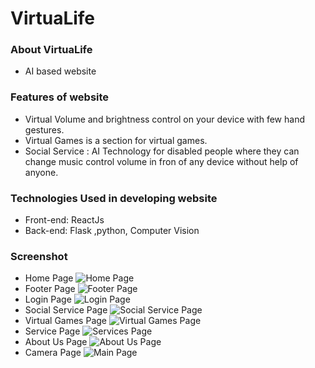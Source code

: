 ﻿# VirtuaLife
 
### About VirtuaLife 
* AI based website
 
 ### Features of website
 
 * Virtual Volume and brightness control on your device with few hand gestures.
 * Virtual Games is a section for virtual games.
 * Social Service : AI Technology for disabled people where they can change music control volume in fron of any device without help of anyone.
 
### Technologies Used in developing website
* Front-end: ReactJs
* Back-end: Flask ,python, Computer Vision
 
### Screenshot

* Home Page
![Home Page](https://user-images.githubusercontent.com/96060948/233778536-8b6cbeac-b3be-458b-868f-47c05c4124ac.png)
* Footer Page
![Footer Page](https://user-images.githubusercontent.com/96060948/233778562-1a29965d-0ff8-4117-840a-141b5c909d75.png)
* Login Page
![Login Page](https://user-images.githubusercontent.com/96060948/233778584-f215f2dd-8df7-4bee-9986-3ac974c0dd09.png)
* Social Service Page
![Social Service Page](https://user-images.githubusercontent.com/96060948/233778607-7222aaf0-4a43-4ca7-9a9f-10129ba7da42.png)
* Virtual Games Page
![Virtual Games Page](https://user-images.githubusercontent.com/96060948/233778624-fd80a39c-0af4-4d09-92bb-e34d7ae873d3.png)
* Service Page
![Services Page](https://user-images.githubusercontent.com/96060948/233778746-67dfbba4-bc7b-4ff5-8b79-a02ea177ba6b.png)
* About Us Page
![About Us Page](https://user-images.githubusercontent.com/96060948/233778766-8a1e49bb-d613-4bed-9738-6c2518e8e647.png)
* Camera Page
![Main Page](https://user-images.githubusercontent.com/96060948/233778796-18dc7a4c-592b-4e80-b03a-00ee54754298.png)
